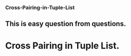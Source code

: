 ### Cross-Pairing-in-Tuple-List
## This is easy question from questions.
# Cross Pairing in Tuple List.
